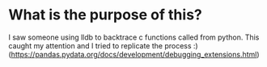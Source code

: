 # What is the purpose of this?
I saw someone using lldb to backtrace c functions called from python. This caught my attention and I tried to replicate the process :)  (https://pandas.pydata.org/docs/development/debugging_extensions.html)

